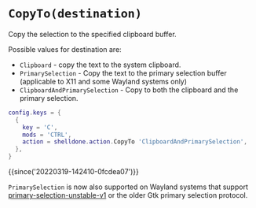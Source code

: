 # `CopyTo(destination)`

Copy the selection to the specified clipboard buffer.

Possible values for destination are:

* `Clipboard` - copy the text to the system clipboard.
* `PrimarySelection` - Copy the text to the primary selection buffer (applicable to X11 and some Wayland systems only)
* `ClipboardAndPrimarySelection` - Copy to both the clipboard and the primary selection.

```lua
config.keys = {
  {
    key = 'C',
    mods = 'CTRL',
    action = shelldone.action.CopyTo 'ClipboardAndPrimarySelection',
  },
}
```

{{since('20220319-142410-0fcdea07')}}

`PrimarySelection` is now also supported on Wayland systems that support [primary-selection-unstable-v1](https://wayland.app/protocols/primary-selection-unstable-v1) or the older Gtk primary selection protocol.
